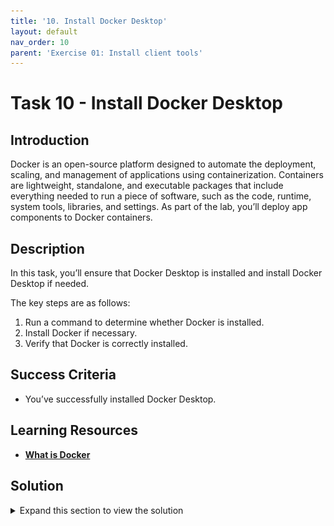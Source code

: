 ```yaml
---
title: '10. Install Docker Desktop'
layout: default
nav_order: 10
parent: 'Exercise 01: Install client tools'
---
```


# Task 10 - Install Docker Desktop

<!--- Estimated time: 7 minutes---> 

## Introduction

Docker is an open-source platform designed to automate the deployment, scaling, and management of applications using containerization. Containers are lightweight, standalone, and executable packages that include everything needed to run a piece of software, such as the code, runtime, system tools, libraries, and settings. As part of the lab, you’ll deploy app components to Docker containers. 

## Description

In this task, you’ll ensure that Docker Desktop is installed and install Docker Desktop if needed.

The key steps are as follows:

1. Run a command to determine whether Docker is installed.
1. Install Docker if necessary.
1. Verify that Docker is correctly installed.

## Success Criteria

- You’ve successfully installed Docker Desktop. 

## Learning Resources

- [**What is Docker**](https://learn.microsoft.com/en-us/dotnet/architecture/microservices/container-docker-introduction/docker-defined)

## Solution

<details markdown="block">
<summary>Expand this section to view the solution</summary>

1. Enter the following command at the Visual Studio Code Terminal window prompt. This command returns the Docker version if Docker is installed. 

    ```
    docker --version
    ```

    ![ixcuytf8.png](../../media/ixcuytf8.png)

   {: .warning }
   > If Docker is installed, skip the remaining steps in this task and move to the next exercise. Otherwise, complete the following steps to install Docker.

1. Open a web browser and go to  [**Install Docker Desktop on Windows**](https://docs.docker.com/desktop/install/windows-install). 

    ![40vk57jr.png](../../media/40vk57jr.png)

1. Select **Docker Desktop for Windows - x86_64**. The  installer should start downloading immediately.

1. When the download completes, select **Open file**.

1. If a **User Account Control** dialog displays, select **Yes**.

1. Follow the prompts to install Docker Desktop. 

   {: .note }
   > You may need to restart your machine as part of the Docker Desktop installation process.

1. In the **Python Setup** dialog, select **Close**.
    
1. Return to Visual Studio Code. Enter the following command at the Terminal window prompt and then select **Enter**. Verify that the command returns the Docker version. 

    ```
    docker --version
    ```

1. Leave Visual Studio Code open. You’ll use the tool in the next exercise.

</details>
